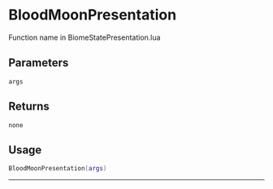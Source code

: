 # BloodMoonPresentation
Function name in BiomeStatePresentation.lua
## Parameters
`args`
## Returns
`none`
## Usage
```lua
BloodMoonPresentation(args)
```
---
